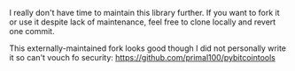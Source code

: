 I really don't have time to maintain this library further. If you want to fork it or use it despite lack of maintenance, feel free to clone locally and revert one commit.

This externally-maintained fork looks good though I did not personally write it so can't vouch fo security: https://github.com/primal100/pybitcointools
